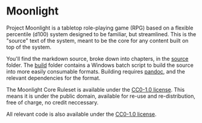 # Moonlight

Project Moonlight is a tabletop role-playing game (RPG) based on a flexible percentile (d100) system designed to be familiar, but streamlined. This is the "source" text of the system, meant to be the core for any content built on top of the system.

You'll find the markdown source, broke down into chapters, in the [source](source) folder. The [build](build) folder contains a Windows batch script to build the source into more easily consumable formats. Building requires [pandoc](http://pandoc.org/), and the relevant dependencies for the format.

The Moonlight Core Ruleset is available under the [CC0-1.0 license](license.txt). This means it is under the public domain, available for re-use and re-distribution, free of charge, no credit neccessary.

All relevant code is also available under the [CC0-1.0 license](license.txt).
